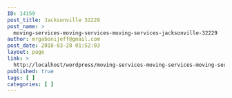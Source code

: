 ```yaml
---
ID: 14159
post_title: Jacksonville 32229
post_name: >
  moving-services-moving-services-moving-services-jacksonville-32229
author: mrgabonijeff@gmail.com
post_date: 2018-03-28 01:52:03
layout: page
link: >
  http://localhost/wordpress/moving-services-moving-services-moving-services-jacksonville-32229/
published: true
tags: [ ]
categories: [ ]
---
```

